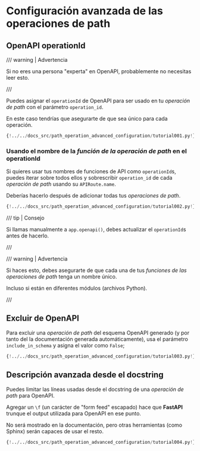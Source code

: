 # Configuración avanzada de las operaciones de path

## OpenAPI operationId

/// warning | Advertencia

Si no eres una persona "experta" en OpenAPI, probablemente no necesitas leer esto.

///

Puedes asignar el `operationId` de OpenAPI para ser usado en tu *operación de path* con el parámetro `operation_id`.

En este caso tendrías que asegurarte de que sea único para cada operación.

```Python hl_lines="6"
{!../../docs_src/path_operation_advanced_configuration/tutorial001.py!}
```

### Usando el nombre de la *función de la operación de path* en el operationId

Si quieres usar tus nombres de funciones de API como `operationId`s, puedes iterar sobre todos ellos y sobrescribir `operation_id` de cada *operación de path* usando su `APIRoute.name`.

Deberías hacerlo después de adicionar todas tus *operaciones de path*.

```Python hl_lines="2 12 13 14 15 16 17 18 19 20 21 24"
{!../../docs_src/path_operation_advanced_configuration/tutorial002.py!}
```

/// tip | Consejo

Si llamas manualmente a `app.openapi()`, debes actualizar el `operationId`s antes de hacerlo.

///

/// warning | Advertencia

Si haces esto, debes asegurarte de que cada una de tus *funciones de las operaciones de path* tenga un nombre único.

Incluso si están en diferentes módulos (archivos Python).

///

## Excluir de OpenAPI

Para excluir una *operación de path* del esquema OpenAPI generado (y por tanto del la documentación generada automáticamente), usa el parámetro `include_in_schema` y asigna el valor como `False`;

```Python hl_lines="6"
{!../../docs_src/path_operation_advanced_configuration/tutorial003.py!}
```

## Descripción avanzada desde el docstring

Puedes limitar las líneas usadas desde el docstring de una *operación de path* para OpenAPI.

Agregar un `\f` (un carácter de "form feed" escapado) hace que **FastAPI** trunque el output utilizada para OpenAPI en ese punto.

No será mostrado en la documentación, pero otras herramientas (como Sphinx) serán capaces de usar el resto.

```Python hl_lines="19 20 21 22 23 24 25 26 27 28 29"
{!../../docs_src/path_operation_advanced_configuration/tutorial004.py!}
```
